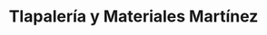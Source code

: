 ---
title: "Tlapalería y Materiales Martínez"
url: /atenco/tlapaleria-y-materiales-martinez/
shop: comercio
---